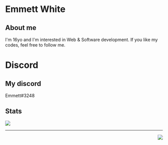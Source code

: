 # Emmett White
## About me
I'm 16yo and I'm interested in Web & Software development. 
If you like my codes, feel free to follow me.

# Discord
## My discord
Emmett#3248

<h2>Stats</h2>

<p align="left">
  <img src="https://github-readme-stats.vercel.app/api?username=emmett-white&show_icons=true&theme=radical">
  <br>
  <hr>
</p>
<p align="right">
  <img src="https://github-readme-stats.vercel.app/api/top-langs/?username=emmett-white&langs_count=8&theme=radical"></p>
